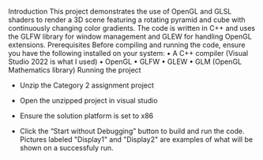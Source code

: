 Introduction
This project demonstrates the use of OpenGL and GLSL shaders to render a 3D scene featuring a rotating pyramid and cube with continuously changing color gradients. The code is written in C++ and uses the GLFW library for window management and GLEW for handling OpenGL extensions.
Prerequisites
Before compiling and running the code, ensure you have the following installed on your system:
•	A C++ compiler (Visual Studio 2022 is what I used)
•	OpenGL
•	GLFW
•	GLEW
•	GLM (OpenGL Mathematics library)
Running the project
-	Unzip the Category 2 assignment project
-	Open the unzipped project in visual studio
-	Ensure the solution platform is set to x86
 
-	Click the “Start without Debugging” button to build and run the code. Pictures labeled "Display1" and "Display2" are examples of what will be shown on a successfuly run.
   
